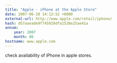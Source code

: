 ```yaml
---
title: "Apple - iPhone at the Apple Store"
date: 2007-06-28 14:13:52 +0000
external-url: http://www.apple.com/retail/iphone/
hash: d57aaeade9f745928dfa1520e25ae41a
annum:
    year: 2007
    month: 06
hostname: www.apple.com
---
```


check availability of iPhone in apple stores.
